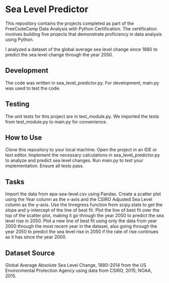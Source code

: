 # Sea Level Predictor
This repository contains the projects completed as part of the FreeCodeCamp Data Analysis with Python Certification. The certification involves building five projects that demonstrate proficiency in data analysis using Python.

I analyzed a dataset of the global average sea level change since 1880 to predict the sea level change through the year 2050.

## Development
The code was written in sea_level_predictor.py.
For development, main.py was used to test the code.

## Testing
The unit tests for this project are in test_module.py.
We imported the tests from test_module.py to main.py for convenience.

## How to Use
Clone this repository to your local machine.
Open the project in an IDE or text editor.
Implement the necessary calculations in sea_level_predictor.py to analyze and predict sea level changes.
Run main.py to test your implementation.
Ensure all tests pass.

## Tasks
Import the data from epa-sea-level.csv using Pandas.
Create a scatter plot using the Year column as the x-axis and the CSIRO Adjusted Sea Level column as the y-axis.
Use the linregress function from scipy.stats to get the slope and y-intercept of the line of best fit.
Plot the line of best fit over the top of the scatter plot, making it go through the year 2050 to predict the sea level rise in 2050.
Plot a new line of best fit using only the data from year 2000 through the most recent year in the dataset, also going through the year 2050 to predict the sea level rise in 2050 if the rate of rise continues as it has since the year 2000.

## Dataset Source
Global Average Absolute Sea Level Change, 1880-2014 from the US Environmental Protection Agency using data from CSIRO, 2015; NOAA, 2015.
